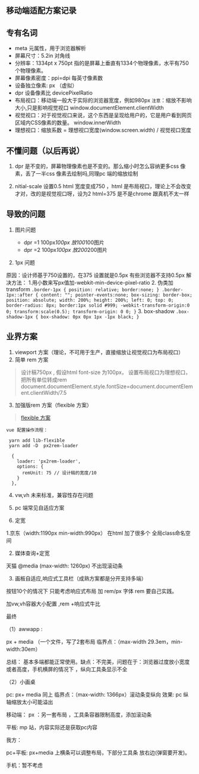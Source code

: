 ## 移动端适配方案记录

## 专有名词
* meta 元属性，用于浏览器解析
* 屏幕尺寸：5.2in  对角线
* 分辨率：1334pt x 750pt 指的是屏幕上垂直有1334个物理像素，水平有750个物理像素。
* 屏幕像素密度：ppi=dpi 每英寸像素数
* 设备独立像素: px （虚拟）
* dpr  设备像素比 devicePixelRatio 
* 布局视口：移动端一般大于实际的浏览器宽度，例如980px `注意`：缩放不影响大小,只是影响视觉视口 window.documentElement.clientWidth
* 视觉视口：对于视觉视口来说，这个东西是呈现给用户的，它是用户看到网页区域内CSS像素的数量。 window.innerWidth
* 理想视口：缩放系数 = 理想视口宽度(window.screen.width) / 视觉视口宽度


## 不懂问题（以后再说）
1. dpr 是不变的，屏幕物理像素也是不变的。那么缩小时怎么容纳更多css 像素，丢了一半css 像素去绘制吗,同理pc 端的缩放绘制

2. nitial-scale 设置0.5 html 宽度变成750 ，html 是布局视口，理论上不会改变才对，改的是视觉视口呀，设为2 html=375 是不是chrome 跟真机不太一样 

## 导致的问题

1. 图片问题
    * dpr =1  100px*100px  放100*100图片   
    * dpr =2  100px*100px  放200*200图片

2. 1px 问题

原因：设计师基于750设置的，在375 设置就是0.5px 有些浏览器不支持0.5px 
解决方法：
    1.用小数来写px值加-webkit-min-device-pixel-ratio 
    2. 伪类加transform
    ```
  .border-1px {
        position: relative;
        border:none;
      }
      .border-1px::after {
        content: "";
        pointer-events:none;
        box-sizing: border-box;
        position: absolute;
        width: 200%;
        height: 200%;
        left: 0;
        top: 0;
        border-radius: 8px;
        border:1px solid #999;
        -webkit-transform-origin:0 0;
        transform:scale(0.5);
        transform-origin: 0 0;
      }
    ```
    3. box-shadow
    ```
    .box-shadow-1px {
       box-shadow: 0px 0px 1px -1px black;
    }
    ```

## 业界方案
1. viewport 方案（理论，不可用于生产，直接缩放让视觉视口为布局视口）
2. 简单 rem 方案

>设计稿750px , 假设html font-size 为100px， 设置布局视口为理想视口， 把所有单位转成rem 
document.documentElement.style.fontSize=document.documentElement.clientWidth/7.5

3. 加强版rem 方案（flexible 方案）
>[flexible 方案](https://github.com/amfe/article/issues/17)

```
vue 配置操作流程：

 yarn add lib-flexible
 yarn add -D  px2rem-loader

  {
    loader: 'px2rem-loader',
    options: {
      remUnit: 75 // 设计稿的宽度/10
    }
  },
```

4. vw,vh 未来标准，兼容性存在问题



5. pc 端常见自适应方案

1. 定宽

1.京东（width:1190px min-width:990px） 在html 加了很多个 全局class命名空间

2. 媒体查询+定宽

天猫 @media (max-width: 1260px) 不出现滚动条


3. 画板自适应,响应式工具栏（成熟方案都是分开支持多端）

按钮10个的情况下  只能考虑响应式布局  加 rem/px 字体 rem 要自己实践。


加vw,vh容器大小配置 ,rem +响应式牛比


最终

（1）awwapp :

 px + media （一个文件，写了2套布局 临界点：（max-width 29.3em，min-width:30em） 

总结： 基本多端都能正常使用。缺点：不完美，问题在于：浏览器过度放小宽度或者高度，手机横屏的情况下 ，纵向工具条显示不全

（2）小画桌

pc: px+ media 同上  临界点：（max-width: 1366px）滚动条变纵向  效果: pc 纵轴缩放太小可能溢出 

移动端： px ：另一套布局 ，工具条容器限制高度，添加滚动条 

平板: mp 站，内容实际还是获取pc内容


我方：


pc+平板: px+media 上横条可以调整布局，下部分工具条 放右边(弹窗要开发)。 

手机：暂不考虑




